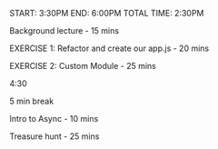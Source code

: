START: 3:30PM
END: 6:00PM
TOTAL TIME: 2:30PM

Background lecture - 15 mins

EXERCISE 1: Refactor and create our app.js - 20 mins

EXERCISE 2: Custom Module - 25 mins

4:30

5 min break

Intro to Async - 10 mins

Treasure hunt - 25 mins
